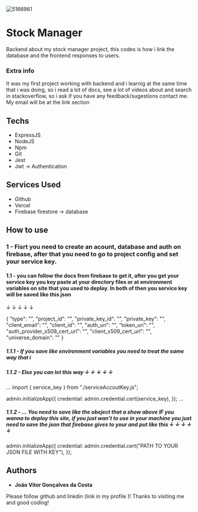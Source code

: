 ![5166961](https://github.com/Jvcgoncalves/stock-manager/assets/127047416/897f5f89-f37c-4400-bb07-a8e0054ea636)

# Stock Manager

Backend about my stock manager project, this codes is how i link the database and the frontend responses to users. 

### Extra info 

It was my first project working with backend and i learnig at the same time that i was doing, so i read a lot of docs, see a lot of videos about and search in stackoverflow, so i ask if you have any feedback/sugestions contact me. My email will be at the link section

## Techs

- ExpressJS
- NodeJS
- Npm
- Git
- Jest
- Jwt -> Authentication

## Services Used

- Github
- Vercel
- Firebase firestore -> database

## How to use

### 1 - Fisrt you need to create an acount, database and auth on firebase, after that you need to go to project config and set your service key.
#### 1.1 - you can follow the docs from firebase to get it, after you get your service key you key paste at your directory files or at environment variables on site that you used to deploy. In both of then you service key will be saved like this json
↓ ↓ ↓ ↓ ↓

{
  "type": "",
  "project_id": "",
  "private_key_id": "",
  "private_key": "",
  "client_email": "",
  "client_id": "",
  "auth_uri": "",
  "token_uri": "",
  "auth_provider_x509_cert_url": "",
  "client_x509_cert_url": "",
  "universe_domain": ""
}

##### 1.1.1 - If you save like environment variables you need to treat the same way that i
##### 1.1.2 - Else you can let this way ↓ ↓ ↓ ↓ ↓

...
import { service_key } from "./serviceAccoutKey.js";

admin.initializeApp({
  credential: admin.credential.cert(service_key),
});
...

##### 1.1.2 - ... You  need to save like the obeject that a show above IF you wanna to deploy this site, if you just wan't to use in your machine you just need to save the json that firebase gives to your and put like this ↓ ↓ ↓ ↓ ↓

admin.initializeApp({
  credential: admin.credential.cert("PATH TO YOUR JSON FILE WITH KEY"),
});

## Authors

- **João Vitor Gonçalves da Costa**

Please follow github and linkdin (link in my profile )!
Thanks to visiting me and good coding!
